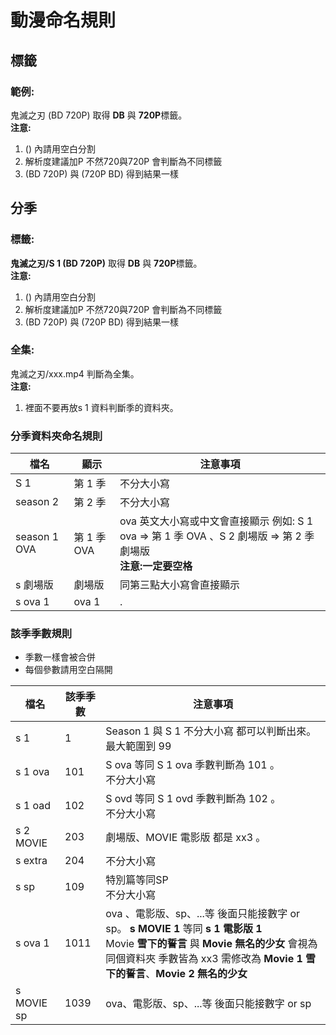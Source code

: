 ﻿# 動漫命名規則

## **標籤**

### 範例:
鬼滅之刃 (BD 720P)
取得 **DB** 與 **720P**標籤。<br>
**注意:**
1. () 內請用空白分割
2. 解析度建議加P 不然720與720P 會判斷為不同標籤
3. (BD 720P) 與 (720P BD) 得到結果一樣

## **分季**
### 標籤: 

**鬼滅之刃/S 1 (BD 720P)**
取得 **DB** 與 **720P**標籤。<br>
**注意:**
1. () 內請用空白分割
2. 解析度建議加P 不然720與720P 會判斷為不同標籤
3. (BD 720P) 與 (720P BD) 得到結果一樣

### 全集:
鬼滅之刃/xxx.mp4 判斷為全集。<br>
**注意:**
1. 裡面不要再放s 1 資料判斷季的資料夾。

### 分季資料夾命名規則

|檔名|顯示|注意事項|
|---|----|----|
|S 1|第 1 季|不分大小寫|
|season 2|第 2 季|不分大小寫|
|season 1 OVA|第 1 季 OVA| ova 英文大小寫或中文會直接顯示 例如: S 1 ova => 第 1 季 OVA 、S 2 劇場版 => 第 2 季 劇場版 <br> **注意:一定要空格**
|s 劇場版|劇場版|同第三點大小寫會直接顯示|
|s ova 1|ova 1| . |

### 該季季數規則

 * 季數一樣會被合併
 * 每個參數請用空白隔開

|檔名|該季季數|注意事項|
|---|----|---|
|s 1| 1 |Season 1 與 S 1 不分大小寫 都可以判斷出來。 <br> 最大範圍到 99|
|s 1 ova| 101| S ova 等同 S 1 ova 季數判斷為 101 。<br> 不分大小寫|
|s 1 oad| 102| S ovd 等同 S 1 ovd 季數判斷為 102 。<br> 不分大小寫|
|s 2 MOVIE|203| 劇場版、MOVIE 電影版 都是 xx3 。
|s extra| 204|不分大小寫|
|s sp| 109|特別篇等同SP <br> 不分大小寫|
|s ova 1| 1011| ova 、電影版、sp、...等 後面只能接數字 or sp。 **s MOVIE 1** 等同 **s 1 電影版 1** <br> Movie **雪下的誓言** 與 **Movie 無名的少女** 會視為同個資料夾 季數皆為 xx3 需修改為 **Movie 1 雪下的誓言**、**Movie 2 無名的少女**
|s MOVIE sp| 1039|ova、電影版、sp、...等 後面只能接數字 or sp|



